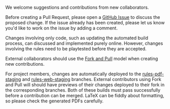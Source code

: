 We welcome suggestions and contributions from new collaborators.

Before creating a Pull Request, please open a [GitHub Issue](https://github.com/Eudicods/outworlds-wastes-legacy/issues) to discuss the proposed change.
If the issue already has been created, please let us know you'd like to work on the issue by adding a comment.

Changes involving only code, such as updating the automated build process, can discussed and implemented purely online.
However, changes involving the rules need to be playtested before they are accepted.

External collaborators should use the [Fork and Pull](https://docs.github.com/en/pull-requests/collaborating-with-pull-requests/getting-started/about-collaborative-development-models#fork-and-pull-model) model when creating new contributions.

For project members, changes are automatically deployed to the [rules-pdf-staging](https://github.com/Eudicods/outworlds-wastes-legacy/tree/rules-pdf-staging) and [rules-web-staging](https://github.com/Eudicods/outworlds-wastes-legacy/tree/rules-web-staging) branches.
External contributors using Fork and Pull will should have previews of their changes deployed to their fork in the corresponding branches.
Both of these builds must pass successfully before a contribution can be merged.
LaTeX can be fiddly about formatting, so please check the generated PDFs carefully.
